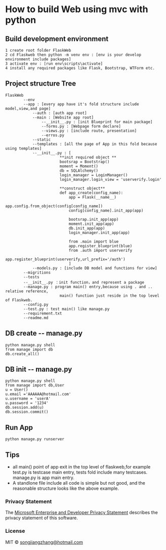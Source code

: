# How to build Web using mvc with python 
## Build development environment
    1 create root folder FlaskWeb
    2 cd Flaskweb then python -m venv env : [env is your develop environment include packages]
    3 activate env : [run env\scripts\activate]
    4 install any required packages like Flask, Bootstrap, WTForm etc.
## Project structure Tree
    FlaskWeb 
            --env
            --app : [every app have it's fold structure include model,view,and page]
                --auth : [auth app root] 
                --main : [Website app root]
                    --__init__.py : [init Blueprint for main package]
                    --forms.py : [Webpage form declare]
                    --views.py : [include route, presentation]
                    --erros.py
                --static
                --templates : [all the page of App in this fold because using templates]
                --__init__.py : [
                            **init required object **
                            bootsrap = Bootstrap()
                            moment = Moment()
                            db = SQLAlchemy()
                            login_manager = LoginManager()
                            login_manager.login_view = 'userverify.login'
            
                            **construct object**
                            def app_create(config_name):
                                app = Flask(__name__)
                                app.config.from_object(config[config_name])
                                config[config_name].init_app(app)
                            
                                bootsrap.init_app(app)
                                moment.init_app(app)
                                db.init_app(app)
                                login_manager.init_app(app)
                                
                                from .main import blue 
                                app.register_blueprint(blue)
                                from .auth import userverify
                                app.register_blueprint(userverify,url_prefix='/auth')
                                ]
                --models.py : [include DB model and functions for view]
            --migritions
            --tests
            --__init__.py ：init function，and represent a package
            --manage.py : program main() entry,because using . and .. relative reference,
                            main() function just reside in the top level of Flaskweb. 
            --config.py
            --test.py : test main() like manage.py
            --requirement.txt
            --readme.md
            
## DB create -- manage.py

    python manage.py shell
    from manage import db
    db.create_all()

## DB init -- manage.py

    python manage.py shell
    from manage import db,User
    u = User()
    u.email ='AAAAAA@hotmail.com'
    u.username = 'userA'
    u.password = '1234'
    db.session.add(u)
    db.session.commit()

## Run App
    
    python manage.py runserver

## Tips

* all main() point of app exit in the top level of flaskweb,for example test.py is testcase main entry, tests fold include many testcases. manage.py is app main entry.
* A standlone file include all code is simple but not good, and the reasonable structure looks like the above example.

### Privacy Statement

The [Microsoft Enterprise and Developer Privacy Statement]() describes the privacy statement of this software.

### License

MIT © songjiangzhang@hotmail.com